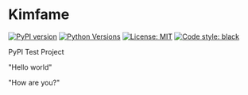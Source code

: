 # Kimfame

[![PyPI version](https://img.shields.io/pypi/v/kimfame)](https://pypi.org/project/kimfame/)
[![Python Versions](https://img.shields.io/pypi/pyversions/kimfame)](https://pypi.org/project/kimfame/)
[![License: MIT](https://img.shields.io/badge/License-MIT-yellow.svg)](https://opensource.org/licenses/MIT)
[![Code style: black](https://img.shields.io/badge/code%20style-black-000000.svg)](https://github.com/psf/black)

PyPI Test Project

"Hello world"

"How are you?"
